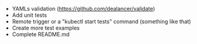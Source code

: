- YAMLs validation (https://github.com/dealancer/validate)
- Add unit tests
- Remote trigger or a "kubectl start tests" command (something like that)
- Create more test examples
- Complete README.md
